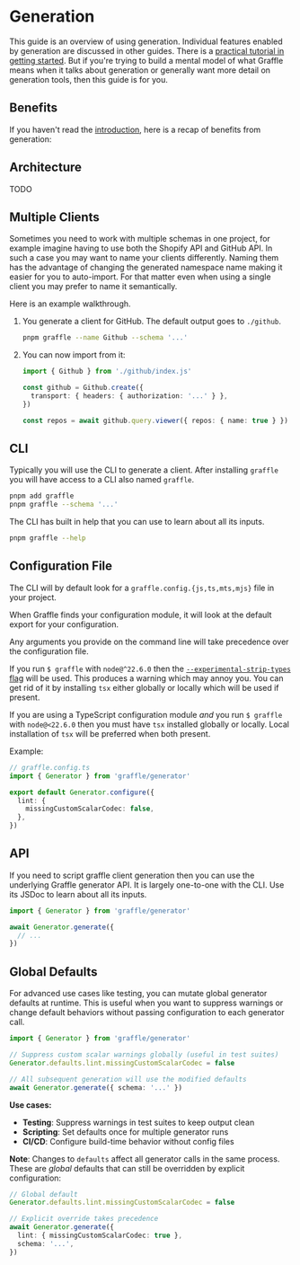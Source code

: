 # Generation <GeneratedClientBadge />

This guide is an overview of using generation. Individual features enabled by generation are discussed in other guides. There is a [practical tutorial in getting started](../overview/getting-started-generated.md). But if you're trying to build a mental model of what Graffle means when it talks about generation or generally want more detail on generation tools, then this guide is for you.

## Benefits

If you haven't read the [introduction](../overview/introduction.md), here is a recap of benefits from generation:

<!--@include: @/_snippets/benefits.md-->

## Architecture

TODO

## Multiple Clients

Sometimes you need to work with multiple schemas in one project, for example imagine having to use both the Shopify API and GitHub API. In such a case you may want to name your clients differently. Naming them has the advantage of changing the generated namespace name making it easier for you to auto-import. For that matter even when using a single client you may prefer to name it semantically.

Here is an example walkthrough.

1. You generate a client for GitHub. The default output goes to `./github`.

   ```sh
   pnpm graffle --name Github --schema '...'
   ```

2. You can now import from it:

   ```ts
   import { Github } from './github/index.js'

   const github = Github.create({
     transport: { headers: { authorization: '...' } },
   })

   const repos = await github.query.viewer({ repos: { name: true } })
   ```

## CLI

Typically you will use the CLI to generate a client. After installing `graffle` you will have access to a CLI also named `graffle`.

```bash
pnpm add graffle
pnpm graffle --schema '...'
```

The CLI has built in help that you can use to learn about all its inputs.

```bash
pnpm graffle --help
```

## Configuration File

The CLI will by default look for a `graffle.config.{js,ts,mts,mjs}` file in your project.

When Graffle finds your configuration module, it will look at the default export for your configuration.

Any arguments you provide on the command line will take precedence over the configuration file.

If you run `$ graffle` with `node@^22.6.0` then the [`--experimental-strip-types` flag](https://nodejs.org/docs/latest/api/cli.html#--experimental-strip-types) will be used. This produces a warning which may annoy you. You can get rid of it by installing `tsx` either globally or locally which will be used if present.

If you are using a TypeScript configuration module _and_ you run `$ graffle` with `node@<22.6.0` then you must have `tsx` installed globally or locally. Local installation of `tsx` will be preferred when both present.

Example:

```ts
// graffle.config.ts
import { Generator } from 'graffle/generator'

export default Generator.configure({
  lint: {
    missingCustomScalarCodec: false,
  },
})
```

## API

If you need to script graffle client generation then you can use the underlying Graffle generator API. It is largely one-to-one with the CLI. Use its JSDoc to learn about all its inputs.

```ts
import { Generator } from 'graffle/generator'

await Generator.generate({
  // ...
})
```

## Global Defaults

For advanced use cases like testing, you can mutate global generator defaults at runtime. This is useful when you want to suppress warnings or change default behaviors without passing configuration to each generator call.

```ts
import { Generator } from 'graffle/generator'

// Suppress custom scalar warnings globally (useful in test suites)
Generator.defaults.lint.missingCustomScalarCodec = false

// All subsequent generation will use the modified defaults
await Generator.generate({ schema: '...' })
```

**Use cases:**

- **Testing**: Suppress warnings in test suites to keep output clean
- **Scripting**: Set defaults once for multiple generator runs
- **CI/CD**: Configure build-time behavior without config files

**Note**: Changes to `defaults` affect all generator calls in the same process. These are _global_ defaults that can still be overridden by explicit configuration:

```ts
// Global default
Generator.defaults.lint.missingCustomScalarCodec = false

// Explicit override takes precedence
await Generator.generate({
  lint: { missingCustomScalarCodec: true },
  schema: '...',
})
```
